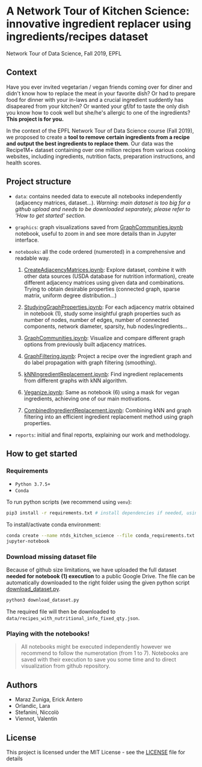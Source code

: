 # A Network Tour of Kitchen Science: innovative ingredient replacer using ingredients/recipes dataset
Network Tour of Data Science, Fall 2019, EPFL

## Context

Have you ever invited vegetarian / vegan friends coming over for diner and didn't know how to replace the meat in your favorite dish? Or had to prepare food for dinner with your in-laws and a crucial ingredient suddently has disapeared from your kitchen? Or wanted your gf/bf to taste the only dish you know how to cook well but she/he's allergic to one of the ingredients? **This project is for you.**

In the context of the EPFL Network Tour of Data Science course (Fall 2019), we proposed to create a **tool to remove certain ingredients from a recipe and output the best ingredients to replace them**.
Our data was the Recipe1M+ dataset containing over one million recipes from various cooking websites, including ingredients, nutrition facts, preparation instructions, and health scores.

## Project structure

- `data`: contains needed data to execute all notebooks independently (adjacency matrices, dataset...). *Warning: main dataset is too big for a github upload and needs to be downloaded separately, please refer to 'How to get started' section.*

- `graphics`: graph visualizations saved from [GraphCommunities.ipynb](notebooks/03_GraphCommunities.ipynb) notebook, useful to zoom in and see more details than in Jupyter interface.

- `notebooks`: all the code ordered (numeroted) in a comprehensive and readable way.
  1. [CreateAdjacencyMatrices.ipynb](notebooks/01_CreateAdjacencyMatrices.ipynb): Explore dataset, combine it with other data sources (USDA database for nutrition information), create different adjacency matrices using given data and combinations. Trying to obtain desirable properties (connected graph, sparse matrix, uniform degree distribution...)

  2. [StudyingGraphProperties.ipynb](notebooks/02_StudyingGraphProperties.ipynb): For each adjacency matrix obtained in notebook (1), study some insightful graph properties such as number of nodes, number of edges, number of connected components, network diameter, sparsity, hub nodes/ingredients...

  3. [GraphCommunities.ipynb](notebooks/03_GraphCommunities.ipynb): Visualize and compare different graph options from previously built adjacency matrices.

  4. [GraphFiltering.ipynb](notebooks/04_GraphFiltering.ipynb): Project a recipe over the ingredient graph and do label propagation with graph filtering (smoothing).

  5. [kNNIngredientReplacement.ipynb](notebooks/05_kNNIngredientReplacement.ipynb): Find ingredient replacements from different graphs with kNN algorithm.

  6. [Veganize.ipynb](notebooks/06_Veganize.ipynb): Same as notebook (6) using a mask for vegan ingredients, achieving one of our main motivations.

  7. [CombinedIngredientReplacement.ipynb](notebooks/07_CombinedIngredientReplacement.ipynb): Combining kNN and graph filtering into an efficient ingredient replacement method using graph properties.

- `reports`: initial and final reports, explaining our work and methodology.

## How to get started

### Requirements

- `Python 3.7.5+`
- `Conda`

To run python scripts (we recommend using `venv`):
```bash
pip3 install -r requirements.txt # install dependencies if needed, using python3
```

To install/activate conda environment:
```bash
conda create --name ntds_kitchen_science --file conda_requirements.txt
jupyter-notebook
```


### Download missing dataset file

Because of github size limitations, we have uploaded the full dataset **needed for notebook (1) execution** to a public Google Drive. The file can be automatically downloaded to the right folder using the given python script [download_dataset.py]().

```python
python3 download_dataset.py
```

The required file will then be downloaded to `data/recipes_with_nutritional_info_fixed_qty.json`.


### Playing with the notebooks!

> All notebooks might be executed independently however we recommend to follow the numerotation (from 1 to 7). Notebooks are saved with their execution to save you some time and to direct visualization from github repository.

## Authors
- Maraz Zuniga, Erick Antero
- Orlandic, Lara
- Stefanini, Niccolò
- Viennot, Valentin

## License
This project is licensed under the MIT License - see the [LICENSE]() file for details
